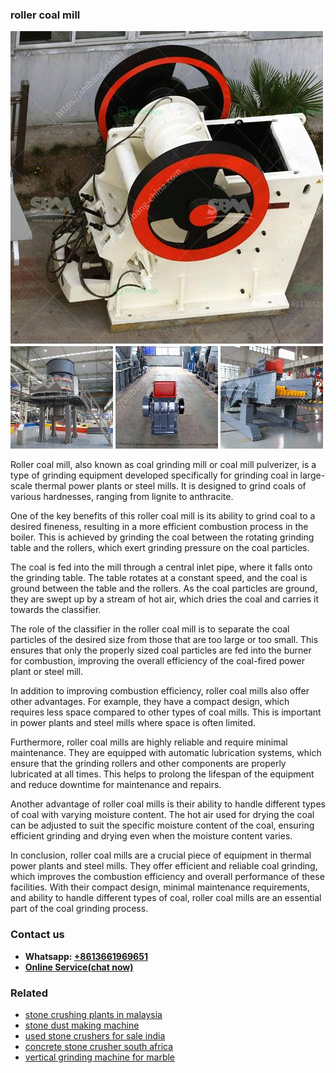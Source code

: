 <h3>roller coal mill</h3><img src='1704857010.jpg' alt=''><p>Roller coal mill, also known as coal grinding mill or coal mill pulverizer, is a type of grinding equipment developed specifically for grinding coal in large-scale thermal power plants or steel mills. It is designed to grind coals of various hardnesses, ranging from lignite to anthracite.</p><p>One of the key benefits of this roller coal mill is its ability to grind coal to a desired fineness, resulting in a more efficient combustion process in the boiler. This is achieved by grinding the coal between the rotating grinding table and the rollers, which exert grinding pressure on the coal particles.</p><p>The coal is fed into the mill through a central inlet pipe, where it falls onto the grinding table. The table rotates at a constant speed, and the coal is ground between the table and the rollers. As the coal particles are ground, they are swept up by a stream of hot air, which dries the coal and carries it towards the classifier.</p><p>The role of the classifier in the roller coal mill is to separate the coal particles of the desired size from those that are too large or too small. This ensures that only the properly sized coal particles are fed into the burner for combustion, improving the overall efficiency of the coal-fired power plant or steel mill.</p><p>In addition to improving combustion efficiency, roller coal mills also offer other advantages. For example, they have a compact design, which requires less space compared to other types of coal mills. This is important in power plants and steel mills where space is often limited.</p><p>Furthermore, roller coal mills are highly reliable and require minimal maintenance. They are equipped with automatic lubrication systems, which ensure that the grinding rollers and other components are properly lubricated at all times. This helps to prolong the lifespan of the equipment and reduce downtime for maintenance and repairs.</p><p>Another advantage of roller coal mills is their ability to handle different types of coal with varying moisture content. The hot air used for drying the coal can be adjusted to suit the specific moisture content of the coal, ensuring efficient grinding and drying even when the moisture content varies.</p><p>In conclusion, roller coal mills are a crucial piece of equipment in thermal power plants and steel mills. They offer efficient and reliable coal grinding, which improves the combustion efficiency and overall performance of these facilities. With their compact design, minimal maintenance requirements, and ability to handle different types of coal, roller coal mills are an essential part of the coal grinding process.</p><h3>Contact us</h3><ul><li><strong>Whatsapp:&nbsp;<a href="https://wa.me/8613661969651">+8613661969651</a></strong></li><li><a href="https://swt.shibang-china.com/?git&amp;zhl&amp;roller coal mill"><strong>Online Service(chat now)</strong></a></li></ul><h3>Related</h3><ul><li><a href='stone crushing plants in malaysia.md'>stone crushing plants in malaysia</a></li><li><a href='stone dust making machine.md'>stone dust making machine</a></li><li><a href='used stone crushers for sale india.md'>used stone crushers for sale india</a></li><li><a href='concrete stone crusher south africa.md'>concrete stone crusher south africa</a></li><li><a href='vertical grinding machine for marble.md'>vertical grinding machine for marble</a></li></ul>